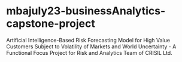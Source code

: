 # mbajuly23-businessAnalytics-capstone-project
Artificial Intelligence-Based Risk Forecasting Model for High Value Customers Subject to Volatility of Markets and World Uncertainty - A Functional Focus Project for Risk and Analytics Team of CRISIL Ltd.
